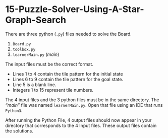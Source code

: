 # 15-Puzzle-Solver-Using-A-Star-Graph-Search

There are three python (`.py`) files needed to solve the Board. 

1. `Board.py`
2. `toolbox.py`
3. `learnerMain.py` (*main*)

The input files must be the correct format.

- Lines 1 to 4 contain the tile pattern for the initial state
- Lines 6 to 9 contain the tile pattern for the goal state. 
- Line 5 is a blank line. 
- Integers 1 to 15 represent tile numbers.

The 4 input files and the 3 python files must be in the same directory. The *“main”* file was named `learnerMain.py`. Open that file using an IDE that runs `Python3`.

After running the Python File, 4 output files should now appear in your directory that corresponds to the 4 Input files. These output files contain the solutions.
